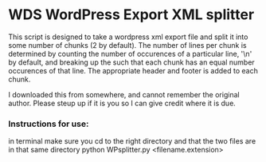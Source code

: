 # WDS WordPress Export XML splitter

This script is designed to take a wordpress xml export file and split it into some
number of chunks (2 by default). The number of lines per chunk is determined by counting
the number of occurences of a particular line, '<item>\n' by default, and breaking up the
such that each chunk has an equal number occurences of that line. The appropriate header
and footer is added to each chunk.

I downloaded this from somewhere, and cannot remember the original author. Please steup up if it is you so I can give credit where it is due.


### Instructions for use:
in terminal
make sure you cd to the right directory
and that the two files are in that same directory
python WPsplitter.py <filename.extension> <number of chunks>
